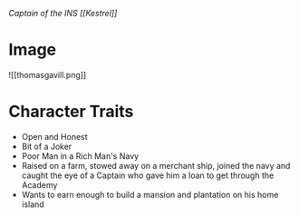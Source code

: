 *Captain of the INS [[Kestrel]]*

# Image
![[thomasgavill.png]]
# Character Traits
- Open and Honest
- Bit of a Joker
- Poor Man in a Rich Man's Navy
- Raised on a farm, stowed away on a merchant ship, joined the navy and caught the eye of a Captain who gave him a loan to get through the Academy
- Wants to earn enough to build a mansion and plantation on his home island